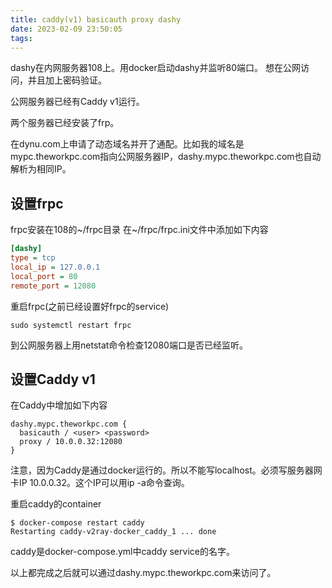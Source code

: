 ```yaml
---
title: caddy(v1) basicauth proxy dashy
date: 2023-02-09 23:50:05
tags:
---
```


dashy在内网服务器108上。用docker启动dashy并监听80端口。
想在公网访问，并且加上密码验证。

公网服务器已经有Caddy v1运行。

两个服务器已经安装了frp。

在dynu.com上申请了动态域名并开了通配。比如我的域名是mypc.theworkpc.com指向公网服务器IP，dashy.mypc.theworkpc.com也自动解析为相同IP。

## 设置frpc

frpc安装在108的~/frpc目录
在~/frpc/frpc.ini文件中添加如下内容

``` ini
[dashy]
type = tcp
local_ip = 127.0.0.1
local_port = 80
remote_port = 12080
```

重启frpc(之前已经设置好frpc的service)

```console
sudo systemctl restart frpc
```

到公网服务器上用netstat命令检查12080端口是否已经监听。

## 设置Caddy v1

在Caddy中增加如下内容

``` Caddyfile
dashy.mypc.theworkpc.com {
  basicauth / <user> <password>
  proxy / 10.0.0.32:12080
}
```

注意，因为Caddy是通过docker运行的。所以不能写localhost。必须写服务器网卡IP 10.0.0.32。这个IP可以用ip -a命令查询。

重启caddy的container

``` console
$ docker-compose restart caddy
Restarting caddy-v2ray-docker_caddy_1 ... done
```

caddy是docker-compose.yml中caddy service的名字。

以上都完成之后就可以通过dashy.mypc.theworkpc.com来访问了。